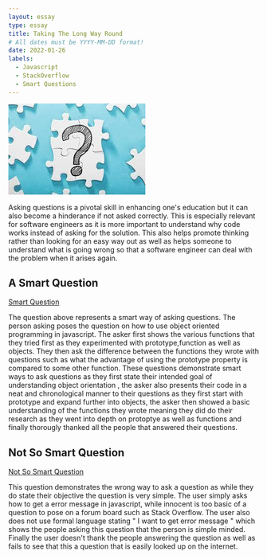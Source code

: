 ```yaml
---
layout: essay
type: essay
title: Taking The Long Way Round
# All dates must be YYYY-MM-DD format!
date: 2022-01-26
labels:
  - Javascript
  - StackOverflow
  - Smart Questions
---
```


<img class="ui tiny right spaced image" src="../images/question.jpg">

Asking questions is a pivotal skill in enhancing one's education but it can also become a hinderance if not asked correctly. This is especially relevant for software engineers as it is more important to understand why code works instead of asking for the solution. This also helps promote thinking rather than looking for an easy way out as well as helps someone to understand what is going wrong so that a software engineer can deal with the problem when it arises again.

## A Smart Question

[Smart Question](https://stackoverflow.com/questions/444170/object-oriented-questions-in-javascript)

The question above represents a smart way of asking questions. The person asking poses the question on how to use object oriented programming in javascript. The asker first shows the various functions that they tried first as they experimented with prototype,function as well as objects. They then ask the difference between the functions they wrote with questions such as what the advantage of using the prototype property is compared to some other function. These questions demonstrate smart ways to ask questions as they first state their intended goal of understanding object orientation , the asker also presents their code in a neat and chronological manner to their questions as they first start with prototype and expand further into objects, the asker then showed a basic understanding of the functions they wrote meaning they did do their research as they went into depth on protoptye as well as functions and finally thorougly thanked all the people that answered their questions.

## Not So Smart Question

[Not So Smart Question](https://stackoverflow.com/questions/11954084/how-can-i-get-error-message)

This question demonstrates the wrong way to ask a question as while they do state their objective the question is very simple. The user simply asks how to get a error message in javascript, while innocent is too basic of a question to pose on a forum board such as Stack Overflow. The user also does not use formal language stating " I want to get error message " which shows the people asking this question that the person is simple minded. Finally the user doesn't thank the people answering the question as well as fails to see that this a question that is easily looked up on the internet.
